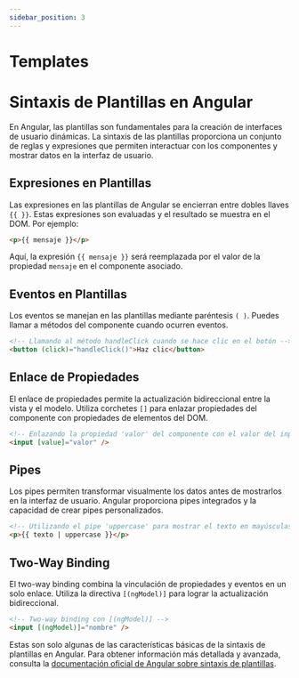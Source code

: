 ```yaml
---
sidebar_position: 3
---
```


# Templates
# Sintaxis de Plantillas en Angular

En Angular, las plantillas son fundamentales para la creación de interfaces de usuario dinámicas. La sintaxis de las plantillas proporciona un conjunto de reglas y expresiones que permiten interactuar con los componentes y mostrar datos en la interfaz de usuario.

## Expresiones en Plantillas

Las expresiones en las plantillas de Angular se encierran entre dobles llaves `{{ }}`. Estas expresiones son evaluadas y el resultado se muestra en el DOM. Por ejemplo:

```html
<p>{{ mensaje }}</p>
```

Aquí, la expresión `{{ mensaje }}` será reemplazada por el valor de la propiedad `mensaje` en el componente asociado.


## Eventos en Plantillas

Los eventos se manejan en las plantillas mediante paréntesis `( )`. Puedes llamar a métodos del componente cuando ocurren eventos.

```html
<!-- Llamando al método handleClick cuando se hace clic en el botón -->
<button (click)="handleClick()">Haz clic</button>
```

## Enlace de Propiedades

El enlace de propiedades permite la actualización bidireccional entre la vista y el modelo. Utiliza corchetes `[]` para enlazar propiedades del componente con propiedades de elementos del DOM.

```html
<!-- Enlazando la propiedad 'valor' del componente con el valor del input -->
<input [value]="valor" />
```

## Pipes

Los pipes permiten transformar visualmente los datos antes de mostrarlos en la interfaz de usuario. Angular proporciona pipes integrados y la capacidad de crear pipes personalizados.

```html
<!-- Utilizando el pipe 'uppercase' para mostrar el texto en mayúsculas -->
<p>{{ texto | uppercase }}</p>
```

## Two-Way Binding

El two-way binding combina la vinculación de propiedades y eventos en un solo enlace. Utiliza la directiva `[(ngModel)]` para lograr la actualización bidireccional.

```html
<!-- Two-way binding con [(ngModel)] -->
<input [(ngModel)]="nombre" />
```

Estas son solo algunas de las características básicas de la sintaxis de plantillas en Angular. Para obtener información más detallada y avanzada, consulta la [documentación oficial de Angular sobre sintaxis de plantillas](https://angular.io/guide/template-syntax).
